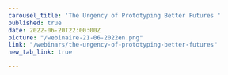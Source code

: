 ```yaml
---
carousel_title: 'The Urgency of Prototyping Better Futures '
published: true
date: 2022-06-20T22:00:00Z
picture: "/webinaire-21-06-2022en.png"
link: "/webinars/the-urgency-of-prototyping-better-futures"
new_tab_link: true

---
```

